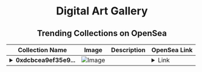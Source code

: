 <div align="center">

# Digital Art Gallery

## Trending Collections on OpenSea

| Collection Name                       | Image                                                                                     | Description                       | OpenSea Link                                                                                          |
|---------------------------------------|-------------------------------------------------------------------------------------------|-----------------------------------|--------------------------------------------------------------------------------------------------------|
| **<details><summary>0xdcbcea9ef35e9...</summary>0xdcbcea9ef35e956c2d2a683614f66a583981714b</details>** | ![Image](https://i2.seadn.io/optimism/0xca5e7e219f566f73a337f3af0c8d2297ae3a0918/6404459f0a28661c41bd910f8b5899/e86404459f0a28661c41bd910f8b5899.png?w=200&auto=format) |  | <details><summary>Link</summary>[0xdcbcea9ef35e956c2d2a683614f66a583981714b](https://opensea.io/collection/0xdcbcea9ef35e956c2d2a683614f66a583981714b)</details> |

</div>